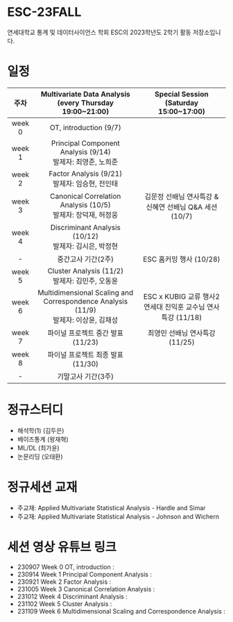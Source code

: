 # ESC-23FALL
연세대학교 통계 및 데이터사이언스 학회 ESC의 2023학년도 2학기 활동 저장소입니다.


# 일정

|주차|Multivariate Data Analysis<br>(every Thursday 19:00~21:00)|Special Session<br>(Saturday 15:00~17:00)|
|:--:|:--------------------------:|:------------------------:|
|week 0|OT, introduction (9/7)| |
|week 1|Principal Component Analysis (9/14)<br/>발제자: 최영준, 노희준| |
|week 2|Factor Analysis (9/21)<br/>발제자: 임승현, 전인태| |
|week 3|Canonical Correlation Analysis (10/5)<br/> 발제자: 장덕재, 허정웅|김문정 선배님 연사특강 & 신혜연 선배님 Q&A 세션 (10/7)  |
|week 4|Discriminant Analysis (10/12)<br/>발제자: 김시은, 박정현|  |
|-|중간고사 기간(2주)| ESC 홈커밍 행사 (10/28) |
|week 5|Cluster Analysis (11/2) <br/> 발제자: 김민주, 오동윤| |
|week 6|Multidimensional Scaling and Correspondence Analysis (11/9) <br/> 발제자: 이상윤, 김채성 | ESC x KUBIG 교류 행사2 <br/> 연세대 진익훈 교수님 연사특강 (11/18) |
|week 7|파이널 프로젝트 중간 발표 (11/23)| 최영민 선배님 연사특강 (11/25)|
|week 8|파이널 프로젝트 최종 발표 (11/30)| |
|-|기말고사 기간(3주)| |

# 정규스터디
- 해석학(1) (김두은)
- 베이즈통계 (왕재혁)
- ML/DL (최가윤)
- 논문리딩 (오태환)

# 정규세션 교재
- 주교재: Applied Multivariate Statistical Analysis - Hardle and Simar
- 주교재: Applied Multivariate Statistical Analysis - Johnson and Wichern

# 세션 영상 유튜브 링크
- 230907 Week 0 OT, introduction : 
- 230914 Week 1 Principal Component Analysis :
- 230921 Week 2 Factor Analysis : 
- 231005 Week 3 Canonical Correlation Analysis : 
- 231012 Week 4 Discriminant Analysis : 
- 231102 Week 5 Cluster Analysis : 
- 231109 Week 6 Multidimensional Scaling and Correspondence Analysis : 
